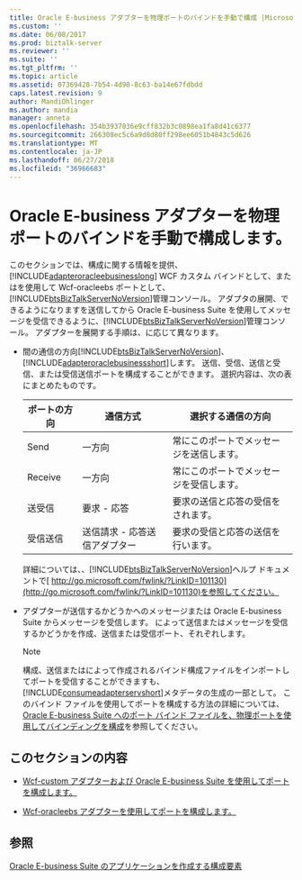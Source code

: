 ```yaml
---
title: Oracle E-business アダプターを物理ポートのバインドを手動で構成 |Microsoft Docs
ms.custom: ''
ms.date: 06/08/2017
ms.prod: biztalk-server
ms.reviewer: ''
ms.suite: ''
ms.tgt_pltfrm: ''
ms.topic: article
ms.assetid: 07369428-7b54-4d90-8c63-ba14e67fdbdd
caps.latest.revision: 9
author: MandiOhlinger
ms.author: mandia
manager: anneta
ms.openlocfilehash: 354b3937036e9cff832b3c0898ea1fa8d41c6377
ms.sourcegitcommit: 266308ec5c6a9d8d80ff298ee6051b4843c5d626
ms.translationtype: MT
ms.contentlocale: ja-JP
ms.lasthandoff: 06/27/2018
ms.locfileid: "36966683"
---
```

# <a name="manually-configure-a-physical-port-binding-to-the-oracle-e-business-adapter"></a>Oracle E-business アダプターを物理ポートのバインドを手動で構成します。
このセクションでは、構成に関する情報を提供、 [!INCLUDE[adapteroracleebusinesslong](../../includes/adapteroracleebusinesslong-md.md)] WCF カスタム バインドとして、またはを使用して Wcf-oracleebs ポートとして、[!INCLUDE[btsBizTalkServerNoVersion](../../includes/btsbiztalkservernoversion-md.md)]管理コンソール。 アダプタの展開、できるようになりますを送信してから Oracle E-business Suite を使用してメッセージを受信できるように、[!INCLUDE[btsBizTalkServerNoVersion](../../includes/btsbiztalkservernoversion-md.md)]管理コンソール。 アダプターを展開する手順は、に応じて異なります。  
  
- 間の通信の方向[!INCLUDE[btsBizTalkServerNoVersion](../../includes/btsbiztalkservernoversion-md.md)]、[!INCLUDE[adapteroraclebusinessshort](../../includes/adapteroraclebusinessshort-md.md)]します。 送信、受信、送信と受信、または受信送信ポートを構成することができます。 選択内容は、次の表にまとめたものです。  
  
  |ポートの方向|通信方式|選択する通信の方向|  
  |--------------------|---------------------------|-----------------------------------------------|  
  |Send|一方向|常にこのポートでメッセージを送信します。|  
  |Receive|一方向|常にこのポートでメッセージを受信します。|  
  |送受信|要求 - 応答|要求の送信と応答の受信をされます。|  
  |受信送信|送信請求 - 応答送信アダプター|要求の受信と応答の送信を行います。|  
  
   詳細については、、[!INCLUDE[btsBizTalkServerNoVersion](../../includes/btsbiztalkservernoversion-md.md)]ヘルプ ドキュメントで[ http://go.microsoft.com/fwlink/?LinkID=101130](http://go.microsoft.com/fwlink/?LinkID=101130)を参照してください。  
  
- アダプターが送信するかどうかへのメッセージまたは Oracle E-business Suite からメッセージを受信します。 によって送信またはメッセージを受信するかどうかを作成、送信または受信ポート、それぞれします。  
  
  > [!NOTE]
  >  構成、送信またはによって作成されるバインド構成ファイルをインポートしてポートを受信することができますも、[!INCLUDE[consumeadapterservshort](../../includes/consumeadapterservshort-md.md)]メタデータの生成の一部として。 このバインド ファイルを使用してポートを構成する方法の詳細については、[Oracle E-business Suite へのポート バインド ファイルを、物理ポートを使用してバインディングを構成](../../adapters-and-accelerators/adapter-oracle-ebs/configure-a-physical-port-binding-using-a-port-binding-file-to-oracle-ebs.md)を参照してください。  
  
## <a name="in-this-section"></a>このセクションの内容  
  
-   [Wcf-custom アダプターおよび Oracle E-business Suite を使用してポートを構成します。](../../adapters-and-accelerators/adapter-oracle-ebs/configure-a-port-using-the-wcf-custom-adapter-and-oracle-e-business-suite.md)  
  
-   [Wcf-oracleebs アダプターを使用してポートを構成します。](../../adapters-and-accelerators/adapter-oracle-ebs/configure-a-port-using-the-wcf-oracleebs-adapter.md)  
  
## <a name="see-also"></a>参照  
 [Oracle E-business Suite のアプリケーションを作成する構成要素](../../adapters-and-accelerators/adapter-oracle-ebs/building-blocks-to-create-oracle-e-business-suite-applications.md)